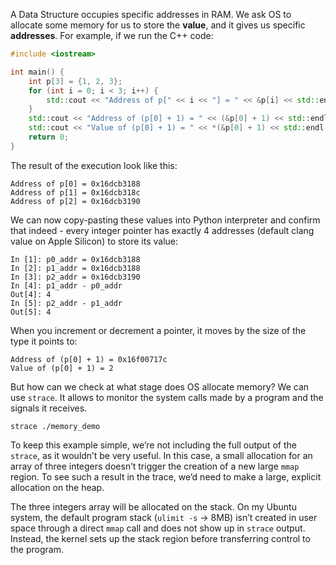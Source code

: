A Data Structure occupies specific addresses in RAM. We ask OS to allocate some memory for us to store the **value**, and it gives us specific **addresses**. For example, if we run the C++ code:

```C++
#include <iostream>

int main() {
	int p[3] = {1, 2, 3};
	for (int i = 0; i < 3; i++) {
		std::cout << "Address of p[" << i << "] = " << &p[i] << std::endl;
	}
	std::cout << "Address of (p[0] + 1) = " << (&p[0] + 1) << std::endl;
	std::cout << "Value of (p[0] + 1) = " << *(&p[0] + 1) << std::endl;
	return 0;
}
```

The result of the execution look like this:

```text
Address of p[0] = 0x16dcb3188
Address of p[1] = 0x16dcb318c
Address of p[2] = 0x16dcb3190
```

We can now copy-pasting these values into Python interpreter and confirm that indeed - every integer pointer has exactly 4 addresses (default clang value on Apple Silicon) to store its value:

```text
In [1]: p0_addr = 0x16dcb3188
In [2]: p1_addr = 0x16dcb3188
In [3]: p2_addr = 0x16dcb3190
In [4]: p1_addr - p0_addr
Out[4]: 4
In [5]: p2_addr - p1_addr
Out[5]: 4
```

When you increment or decrement a pointer, it moves by the size of the type it points to:

```text
Address of (p[0] + 1) = 0x16f00717c
Value of (p[0] + 1) = 2
```

But how can we check at what stage does OS allocate memory? We can use `strace`. It allows to monitor the system calls made by a program and the signals it receives.

```shell
strace ./memory_demo
```

To keep this example simple, we’re not including the full output of the `strace`, as it wouldn’t be very useful. In this case, a small allocation for an array of three integers doesn’t trigger the creation of a new large `mmap` region. To see such a result in the trace, we’d need to make a large, explicit allocation on the heap. 

The three integers array will be allocated on the stack. On my Ubuntu system, the default program stack (`ulimit -s` -> 8MB) isn’t created in user space through a direct `mmap` call and does not show up in `strace` output. Instead, the kernel sets up the stack region before transferring control to the program.
